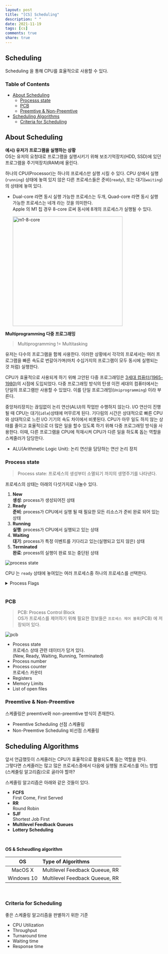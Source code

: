 ```yaml
---
layout: post
title: "[CS] Scheduling"
description: " "
date: 2021-11-19
tags: [cs]
comments: true
share: true
---
```


## Scheduling
Scheduling 을 통해 CPU를 효율적으로 사용할 수 있다.  

### Table of Contents
* [About Scheduling](#about-scheduling)   
  * [Processs state](#process-state)
  * [PCB](#pcb)
  * [Preemtive & Non-Preemtive](#preemtive-&-Non-Preemtive)
* [Scheduling Algorithms](#scheduling-algoritms)
  * [Criteria for Scheduling](#criteria-for-scheduling)


## About Scheduling  
**예시) 유저가 프로그램을 실행하는 상황**  
OS는 유저의 요청대로 프로그램을 실행시키기 위해 보조기억장치(HDD, SSD)에 있던 프로그램을 주기억장치(RAM)에 올린다.  

하나의 CPU(Processor)는 하나의 프로세스만 실행 시킬 수 있다. CPU 상에서 실행(`running`) 상태에 놓여 있지 않은 다른 프로세스들은 준비(`ready`), 또는 대기(`waiting`)의 상태에 놓여 있다.  
- Dual-core 라면 동시 실행 가능한 프로세스는 두개, Quad-core 라면 동시 실행 가능한 프로세스는 네개 라는 것을 의미한다.  
  Apple 의 M1 칩 경우 8-core 로써 동시에 8개의 프로세스가 실행될 수 있다.  

  <img width="350" alt="m1-8-core" src="https://user-images.githubusercontent.com/48475824/124504953-65da3700-de03-11eb-8ed1-2f1a22d2692a.gif">

**Multiprogramming 다중 프로그래밍**  
> Multiprogramming != Multitasking  

유저는 다수의 프로그램을 함께 사용한다. 이러한 상황에서 각각의 프로세서는 여러 프로그램을 빠른 속도로 번갈아가며(마치 수십가지의 프로그램이 모두 동시에 실행되는 것 처럼) 실행한다.  

CPU가 효율적으로 사용되게 하기 위해 고안된 다중 프로그래밍은 [3세대 컴퓨터(1965-1980)](https://www.stitson.com/pub/book_html/node7.html)의 시점에 도입되었다. 다중 프로그래밍 방식의 탄생 이전 세대의 컴퓨터에서는 단일의 프로그램만 사용할 수 있었다. 이를 단일 프로그래밍(`Uniprogramming`) 이라 부른다.  

중앙처리장치는 끊임없이 논리 연산(ALU)의 작업만 수행하지 않는다. I/O 연산이 진행 될 때 CPU는 대기(`idle`)상태에 머무르게 된다. 기다림의 시간은 상대적으로 빠른 CPU 와 상대적으로 느린 I/O 기기의 속도 차이에서 비롯된다. CPU가 아무 일도 하지 않는 상태를 줄이고 효율적으로 더 많은 일을 할수 있도록 하기 위해 다중 프로그래밍 방식을 사용한다. 이때, 다른 프로그램을 CPU에 적재시켜 CPU가 다른 일을 하도록 돕는 역할을 스케줄러가 담당한다.  
- ALU(Arithmetic Logic Unit): 논리 연산을 담당하는 연산 논리 장치  


### Process state
> Process state: 프로세스의 생성부터 소멸되기 까지의 생명주기를 나타낸다.  

프로세스의 상태는 아래의 다섯가지로 나눌수 있다.  

1. **New**  
  **생성**: process가 생성되어진 상태  
1. **Ready**  
  **준비**: process가 CPU에서 실행 될 때 필요한 모든 리소스가 준비 완료 되어 있는 상태  
1. **Running**  
  **실행**: process가 CPU에서 실행되고 있는 상태  
1. **Waiting**  
  **대기**: process가 특정 이벤트를 기다리고 있는(실행되고 있지 않은) 상태  
1. **Terminated**  
  **완료**: process의 실행이 완료 또는 중단된 상태  

![process state](https://user-images.githubusercontent.com/48475824/124386488-aa87a480-dd15-11eb-824b-5809e797822e.png)  

CPU 는 `ready` 상태에 놓여있는 여러 프로세스중 하나의 프로세스를 선택한다.  

<details>
  <summary>Process Flags</summary>

  [Linux Kernel](https://github.com/torvalds/linux/tree/master/kernel)

  ```cpp
  #define PF_VCPU			0x00000001	/* I'm a virtual CPU */
  #define PF_IDLE			0x00000002	/* I am an IDLE thread */
  #define PF_EXITING		0x00000004	/* Getting shut down */
  #define PF_IO_WORKER		0x00000010	/* Task is an IO worker */
  #define PF_WQ_WORKER		0x00000020	/* I'm a workqueue worker */
  #define PF_FORKNOEXEC		0x00000040	/* Forked but didn't exec */
  #define PF_MCE_PROCESS		0x00000080      /* Process policy on mce errors */
  #define PF_SUPERPRIV		0x00000100	/* Used super-user privileges */
  #define PF_DUMPCORE		0x00000200	/* Dumped core */
  #define PF_SIGNALED		0x00000400	/* Killed by a signal */
  #define PF_MEMALLOC		0x00000800	/* Allocating memory */
  #define PF_NPROC_EXCEEDED	0x00001000	/* set_user() noticed that RLIMIT_NPROC was exceeded */
  #define PF_USED_MATH		0x00002000	/* If unset the fpu must be initialized before use */
  #define PF_USED_ASYNC		0x00004000	/* Used async_schedule*(), used by module init */
  #define PF_NOFREEZE		0x00008000	/* This thread should not be frozen */
  #define PF_FROZEN		0x00010000	/* Frozen for system suspend */
  #define PF_KSWAPD		0x00020000	/* I am kswapd */
  #define PF_MEMALLOC_NOFS	0x00040000	/* All allocation requests will inherit GFP_NOFS */
  #define PF_MEMALLOC_NOIO	0x00080000	/* All allocation requests will inherit GFP_NOIO */
  #define PF_LOCAL_THROTTLE	0x00100000	/* Throttle writes only against the bdi I write to, I am cleaning dirty pages from some other bdi. */
  #define PF_KTHREAD		0x00200000	/* I am a kernel thread */
  #define PF_RANDOMIZE		0x00400000	/* Randomize virtual address space */
  #define PF_SWAPWRITE		0x00800000	/* Allowed to write to swap */
  #define PF_NO_SETAFFINITY	0x04000000	/* Userland is not allowed to meddle with cpus_mask */
  #define PF_MCE_EARLY		0x08000000      /* Early kill for mce process policy */
  #define PF_MEMALLOC_PIN		0x10000000	/* Allocation context constrained to zones which allow long term pinning. */
  #define PF_FREEZER_SKIP		0x40000000	/* Freezer should not count it as freezable */
  #define PF_SUSPEND_TASK		0x80000000      /* This thread called freeze_processes() and should not be frozen */
  ```

</details>
<br>

### PCB 
> PCB: Process Control Block  
OS가 프로세스를 제어하기 위해 필요한 정보들은 `프로세스 제어 블록`(PCB) 에 저장되어 있다.  

![pcb](https://user-images.githubusercontent.com/48475824/124385633-8aee7d00-dd11-11eb-9f90-654179aab208.png)  

- Process state  
  프로세스 상태 관련 데이터가 담겨 있다.  
  (New, Ready, Waiting, Running, Terminated)
- Process number  
- Process counter  
  프로세스 카운터  
- Registers
- Memory Limits
- List of open files


### Preemtive & Non-Preemtive
스케줄링은 preemtive와 non-preemtive 방식이 존재한다.

- Preemtive Scheduling 선점 스케쥴링
- Non-Preemtive Scheduling 비선점 스케쥴링  



## Scheduling Algorithms  
앞서 언급했듯이 스케줄러는 CPU가 효율적으로 활용되도록 돕는 역할을 한다.  
그렇다면 스케줄러는 많고 많은 프로세스중에서 다음에 실행될 프로세스를 어느 방법(스케줄링 알고리즘)으로 골라야 할까?  


스케줄링 알고리즘은 아래와 같은 것들이 있다.  
- **FCFS**  
  First Come, First Served
- **RR**  
  Round Robin
- **SJF**  
  Shortest Job First
- **Multilevel Feedback Queues**  
- **Lottery Scheduling**  

<br>


**OS & Scheudling algorithm**  

OS|Type of Algorithms
:---:|:---
MacOS X|Multilevel Feedback Queeue, RR
Windows 10|Multilevel Feedback Queeue, RR

<br>

### Criteria for Scheduling
좋은 스케줄링 알고리즘을 판별하기 위한 기준  
- CPU Utilization
- Throughput
- Turnaround time
- Waiting time
- Response time
